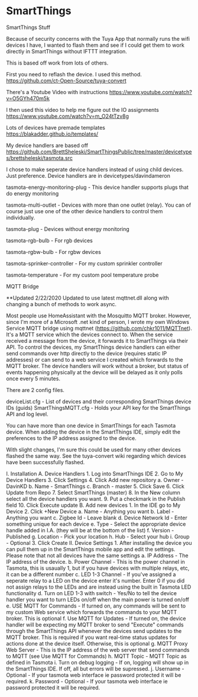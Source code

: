 # SmartThings
SmartThings Stuff

Because of security concerns with the Tuya App that normally runs the wifi devices I have, I wanted to flash them and see if I could get them to work directly in SmartThings without IFTTT integration.

This is based off work from lots of others.  

First you need to reflash the device.  I used this method.
https://github.com/ct-Open-Source/tuya-convert

There's a Youtube Video with instructions
https://www.youtube.com/watch?v=O5GYh470m5k

I then used this video to help me figure out the IO assignments
https://www.youtube.com/watch?v=m_O24tTzv8g

Lots of devices have premade templates
https://blakadder.github.io/templates/

My device handlers are based off
https://github.com/BrettSheleski/SmartThingsPublic/tree/master/devicetypes/brettsheleski/tasmota.src

I chose to make seperate device handlers instead of using child devices.  Just preference.  Device handlers are in devicetypes/davindameron

tasmota-energy-monitoring-plug - This device handler supports plugs that do energy monitoring

tasmota-multi-outlet - Devices with more than one outlet (relay).  You can of course just use one of the other device handlers to control them individually.

tasmota-plug - Devices without energy monitoring

tasmota-rgb-bulb - For rgb devices

tasmota-rgbw-bulb - For rgbw devices

tasmota-sprinker-controller - For my custom sprinkler controller

tasmota-temperature - For my custom pool temperature probe


MQTT Bridge

**Updated 2/22/2020
Updated to use latest mqttnet.dll along with changing a bunch of methods to work async.


Most people use HomeAssistant with the Mosquitto MQTT broker.  However, since I'm more of a Microsoft .net kind of person, I wrote my own Windows Service MQTT bridge using mqttnet (https://github.com/chkr1011/MQTTnet).  It's a MQTT service which the devices connect to.  When the service received a message from the device, it forwards it to SmartThings via their API.  To control the devices, my SmartThings device handlers can either send commands over http directly to the device (requires static IP addresses) or can send to a web service I created which forwards to the MQTT broker.  The device handlers will work without a broker, but status of events happening physically at the device will be delayed as it only polls once every 5 minutes.

There are 2 config files.

deviceList.cfg - List of devices and their corresponding SmartThings device IDs (guids)
SmartThingsMQTT.cfg - Holds your API key for the SmartThings API and log level.

You can have more than one device in SmartThings for each Tasmota device.  When adding the device in the SmartThings IDE, simply edit the preferences to the IP address assigned to the device.

With slight changes, I'm sure this could be used for many other devices flashed the same way.  See the tuya-convert wiki regarding which devices have been successfully flashed.

I.  Installation
  A.  Device Handlers
    1.  Log into SmartThings IDE
    2.  Go to My Device Handlers
    3.  Click Settings
    4.  Click Add new repository
        a.  Owner - DavinKD
        b.  Name - SmartThings
        c.  Branch - master
    5.  Click Save
    6.  Click Update from Repo
    7.  Select SmartThings (master)
    8.  In the New column select all the device handlers you want.
    9.  Put a checkmark in the Publish field
    10. Click Execute update
  B.  Add new devices
    1.  In the IDE go to My Device
    2.  Click +New Device
        a.  Name - Anything you want
        b.  Label - Anything you want
        c.  Zigbee Id - Leave blank
        d.  Device Network Id - Enter something unique for each device
        e.  Type - Select the appropriate device handle added in I.A. (they will be at the bottom of the list)
        f.  Version - Published
        g.  Location - Pick your location
        h.  Hub - Select your hub
        i.  Group - Optional
    3.  Click Create
II. Device Settings
    1.  After installing the device you can pull them up in the SmartThings mobile app and edit the settings.  Please note that not all devices have the same settings
        a.  IP Address - The IP address of the device.
        b.  Power Channel - This is the power channel in Tasmota, this is usaually 1, but if you have devices with multiple relays, etc, it can be a different number
        c.  LED 1-3 Channel - If you've assigned a seperate relay to a LED on the device enter it's number.  Enter 0 if you did not assign relays to the LEDs and are instead using the built in Tasmota LED functionality
        d.  Turn on LED 1-3 with switch - Yes/No to tell the device handler you want to turn LEDs on/off when the main power is turned on/off
        e.  USE MQTT for Commands - If turned on, any commands will be sent to my custom Web service which forwards the commands to your MQTT broker.  This is optional
        f.  Use MQTT for Updates - If turned on, the device handler will be expecting my MQTT broker to send "Execute" commands through the SmartThings API whenever the devices send updates to the MQTT broker.  This is required if you want real-time status updates for actions done at the device itself.  Otherwise, this is optional
        g.  MQTT Proxy Web Server - This is the IP address of the web server that send commands to MQTT (see Use MQTT for Commands)
        h.  MQTT Topic - MQTT Topic as defined in Tasmota
        i.  Turn on debug logging - If on, logging will show up in the SmartThings IDE.  If off, all but errors will be supressed.
        j.  Username - Optional - If your tasmota web interface ie password protected it will be required.
        k.  Password - Optional - If your tasmota web interface ie password protected it will be required.
    
    
    


